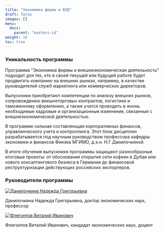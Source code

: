 ```yaml
---
title: "Экономика фирмы и ВЭД"
draft: false
images: []
menu:
  docs:
    parent: "masters-id"
weight: 10
toc: true
---
```


### Уникальность программы

Программа "Экономика фирмы и внешнеэкономическая деятельность" подходит для тех, кто в своей текущей или будущей работе будет продвигать компанию на внешних рынках, например, в качестве руководителей служб маркетинга или коммерческих директоров.

Выпускники приобретают компетенции по анализу внешних рынков, сопровождению внешнеторговых контрактов, логистике и таможенному оформлению, а также учатся проводить в жизнь необходимые кадровые и организационные изменения, связанные с внешнеэкономической деятельностью.

В программе сильная составляющая корпоративных финансов, управленческого учета и контроллинга. Этот блок дисциплин разрабатывается под научным руководством профессора кафедры экономики и финансов Финэка МГИМО, д.э.н. Н.Г.Данилочкиной.

В итоге обучения выпускники программы защищают разнообразные итоговые проекты: от обоснования открытия
сети кофеен в Дубаи или нового консалтингового бизнеса в Германии до финансовой реструктуризации
действующих российских экспортеров.

### Руководители программы

<a href="https://mgimo.ru/people/danilochkina/" class="float-left mr-3 pt-2">
<img
    src="https://mgimo.ru/upload/iblock/e2a/danilochkina.jpg"
    alt="Данилочкина Надежда Григорьевна"
    title="Данилочкина Надежда Григорьевна"
    class="rounded-photo"
/>
</a>

Данилочкина Надежда Григорьевна, доктор экономических наук, профессор

<a href="https://mgimo.ru/people/flegontov/" class="float-left mr-3 pt-2">
<img
    src="https://mgimo.ru/upload/iblock/03f/flegontov.jpg"
    alt="Флегонтов Виталий Иванович"
    title="Флегонтов Виталий Иванович"
    class="rounded-photo"
/>
</a>

Флегонтов Виталий Иванович, кандидат экономических наук, доцент
